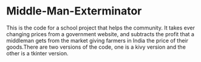 # Middle-Man-Exterminator
This is the code for a school project that helps the community. It takes ever changing prices from a government website, and subtracts the profit that a middleman gets from the market giving farmers in India the price of their goods.There are two versions of the code, one is a kivy version and the other is a tkinter version. 
